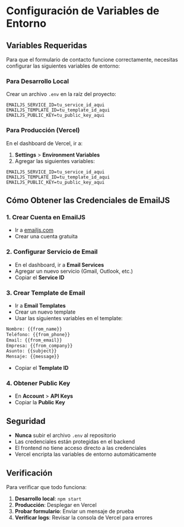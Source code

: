 # Configuración de Variables de Entorno

## Variables Requeridas

Para que el formulario de contacto funcione correctamente, necesitas configurar las siguientes variables de entorno:

### Para Desarrollo Local

Crear un archivo `.env` en la raíz del proyecto:

```env
EMAILJS_SERVICE_ID=tu_service_id_aqui
EMAILJS_TEMPLATE_ID=tu_template_id_aqui
EMAILJS_PUBLIC_KEY=tu_public_key_aqui
```

### Para Producción (Vercel)

En el dashboard de Vercel, ir a:
1. **Settings** > **Environment Variables**
2. Agregar las siguientes variables:

```env
EMAILJS_SERVICE_ID=tu_service_id_aqui
EMAILJS_TEMPLATE_ID=tu_template_id_aqui
EMAILJS_PUBLIC_KEY=tu_public_key_aqui
```

## Cómo Obtener las Credenciales de EmailJS

### 1. Crear Cuenta en EmailJS
- Ir a [emailjs.com](https://emailjs.com)
- Crear una cuenta gratuita

### 2. Configurar Servicio de Email
- En el dashboard, ir a **Email Services**
- Agregar un nuevo servicio (Gmail, Outlook, etc.)
- Copiar el **Service ID**

### 3. Crear Template de Email
- Ir a **Email Templates**
- Crear un nuevo template
- Usar las siguientes variables en el template:

```html
Nombre: {{from_name}}
Teléfono: {{from_phone}}
Email: {{from_email}}
Empresa: {{from_company}}
Asunto: {{subject}}
Mensaje: {{message}}
```

- Copiar el **Template ID**

### 4. Obtener Public Key
- En **Account** > **API Keys**
- Copiar la **Public Key**

## Seguridad

- **Nunca** subir el archivo `.env` al repositorio
- Las credenciales están protegidas en el backend
- El frontend no tiene acceso directo a las credenciales
- Vercel encripta las variables de entorno automáticamente

## Verificación

Para verificar que todo funciona:

1. **Desarrollo local**: `npm start`
2. **Producción**: Desplegar en Vercel
3. **Probar formulario**: Enviar un mensaje de prueba
4. **Verificar logs**: Revisar la consola de Vercel para errores 